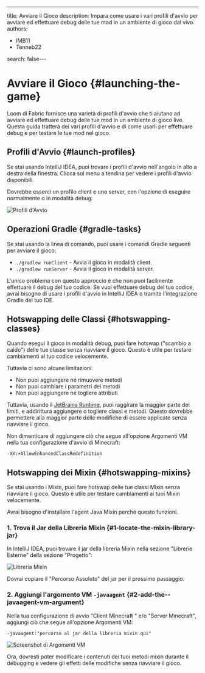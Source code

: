 ---
title: Avviare il Gioco
description: Impara come usare i vari profili d'avvio per avviare ed effettuare debug delle tue mod in un ambiente di gioco dal vivo.
authors:
  - IMB11
  - Tenneb22

search: false---

# Avviare il Gioco {#launching-the-game}

Loom di Fabric fornisce una varietà di profili d'avvio che ti aiutano ad avviare ed effettuare debug delle tue mod in un ambiente di gioco live. Questa guida tratterà dei vari profili d'avvio e di come usarli per effettuare debug e per testare le tue mod nel gioco.

## Profili d'Avvio {#launch-profiles}

Se stai usando IntelliJ IDEA, puoi trovare i profili d'avvio nell'angolo in alto a destra della finestra. Clicca sul menu a tendina per vedere i profili d'avvio disponibili.

Dovrebbe esserci un profilo client e uno server, con l'opzione di eseguire normalmente o in modalità debug:

![Profili d'Avvio](/assets/develop/getting-started/launch-profiles.png)

## Operazioni Gradle {#gradle-tasks}

Se stai usando la linea di comando, puoi usare i comandi Gradle seguenti per avviare il gioco:

- `./gradlew runClient` - Avvia il gioco in modalità client.
- `./gradlew runServer` - Avvia il gioco in modalità server.

L'unico problema con questo approccio è che non puoi facilmente effettuare il debug del tuo codice. Se vuoi effettuare debug del tuo codice, avrai bisogno di usare i profili d'avvio in IntelliJ IDEA o tramite l'integrazione Gradle del tuo IDE.

## Hotswapping delle Classi {#hotswapping-classes}

Quando esegui il gioco in modalità debug, puoi fare hotswap ("scambio a caldo") delle tue classe senza riavviare il gioco. Questo è utile per testare cambiamenti al tuo codice velocemente.

Tuttavia ci sono alcune limitazioni:

- Non puoi aggiungere né rimuovere metodi
- Non puoi cambiare i parametri dei metodi
- Non puoi aggiungere né togliere attributi

Tuttavia, usando il [JetBrains Runtime](https://github.com/JetBrains/JetBrainsRuntime), puoi raggirare la maggior parte dei limiti, e addirittura aggiungere o togliere classi e metodi. Questo dovrebbe permettere alla maggior parte delle modifiche di essere applicate senza riavviare il gioco.

Non dimenticare di aggiungere ciò che segue all'opzione Argomenti VM nella tua configurazione d'avvio di Minecraft:

```:no-line-numbers
-XX:+AllowEnhancedClassRedefinition
```

## Hotswapping dei Mixin {#hotswapping-mixins}

Se stai usando i Mixin, puoi fare hotswap delle tue classi Mixin senza riavviare il gioco. Questo è utile per testare cambiamenti ai tuoi Mixin velocemente.

Avrai bisogno d'installare l'agent Java Mixin perché questo funzioni.

### 1. Trova il Jar della Libreria Mixin {#1-locate-the-mixin-library-jar}

In IntelliJ IDEA, puoi trovare il jar della libreria Mixin nella sezione "Librerie Esterne" della sezione "Progetto":

![Libreria Mixin](/assets/develop/getting-started/mixin-library.png)

Dovrai copiare il "Percorso Assoluto" del jar per il prossimo passaggio.

### 2. Aggiungi l'argomento VM `-javaagent` {#2-add-the--javaagent-vm-argument}

Nella tua configurazione di avvio "Client Minecraft " e/o "Server Minecraft", aggiungi ciò che segue all'opzione Argomenti VM:

```:no-line-numbers
-javaagent:"percorso al jar della libreria mixin qui"
```

![Screenshot di Argomenti VM](/assets/develop/getting-started/vm-arguments.png)

Ora, dovresti poter modificare i contenuti dei tuoi metodi mixin durante il debugging e vedere gli effetti delle modifiche senza riavviare il gioco.
